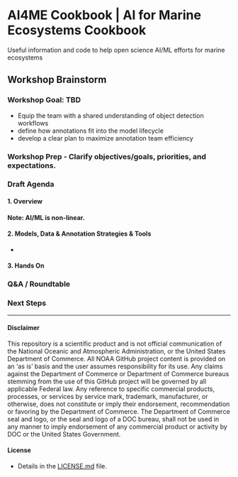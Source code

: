 # AI4ME Cookbook | AI for Marine Ecosystems Cookbook
Useful information and code to help open science AI/ML efforts for marine ecosystems

## Workshop Brainstorm
### Workshop Goal: TBD
- Equip the team with a shared understanding of object detection workflows
- define how annotations fit into the model lifecycle
- develop a clear plan to maximize annotation team efficiency

### Workshop Prep -  Clarify objectives/goals, priorities, and expectations.


### Draft Agenda

#### 1. Overview


#### **Note:** AI/ML is non-linear. 


#### 2. Models, Data & Annotation Strategies & Tools

- 
#### 3. Hands On 


### Q&A / Roundtable

### Next Steps

----------
#### Disclaimer
This repository is a scientific product and is not official communication of the National Oceanic and Atmospheric Administration, or the United States Department of Commerce. All NOAA GitHub project content is provided on an ‘as is’ basis and the user assumes responsibility for its use. Any claims against the Department of Commerce or Department of Commerce bureaus stemming from the use of this GitHub project will be governed by all applicable Federal law. Any reference to specific commercial products, processes, or services by service mark, trademark, manufacturer, or otherwise, does not constitute or imply their endorsement, recommendation or favoring by the Department of Commerce. The Department of Commerce seal and logo, or the seal and logo of a DOC bureau, shall not be used in any manner to imply endorsement of any commercial product or activity by DOC or the United States Government.

#### License
- Details in the [LICENSE.md](./LICENSE.md) file.
